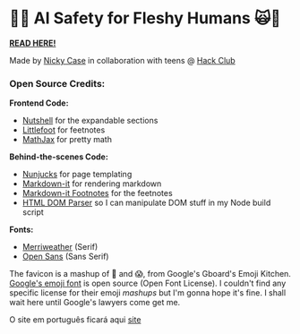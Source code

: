 # 🤖🙀 AI Safety for Fleshy Humans 🙀🤖

**[READ HERE!](https://aisafety.dance)**

Made by [Nicky Case](https://ncase.me) in collaboration with teens @ [Hack Club](https://hackclub.com)

### Open Source Credits:

**Frontend Code:**

* [Nutshell](https://ncase.me/nutshell/) for the expandable sections
* [Littlefoot](https://littlefoot.js.org/) for feetnotes
* [MathJax](https://www.mathjax.org/) for pretty math

**Behind-the-scenes Code:**

* [Nunjucks](https://mozilla.github.io/nunjucks/) for page templating
* [Markdown-it](https://markdown-it.github.io/) for rendering markdown
* [Markdown-it Footnotes](https://github.com/markdown-it/markdown-it-footnote) for the feetnotes
* [HTML DOM Parser](https://www.npmjs.com/package/html-dom-parser) so I can manipulate DOM stuff in my Node build script

**Fonts:**

* [Merriweather](https://fonts.google.com/specimen/Merriweather) (Serif)
* [Open Sans](https://fonts.google.com/specimen/Open+Sans) (Sans Serif)

The favicon is a mashup of 🤖 and 😱, from Google's Gboard's Emoji Kitchen. [Google's emoji font](https://fonts.google.com/noto/specimen/Noto+Color+Emoji) is open source (Open Font License). I couldn't find any specific license for their emoji _mashups_ but I'm gonna hope it's fine. I shall wait here until Google's lawyers come get me.

O site em português ficará aqui [site](https://miguelvieira-pixel.github.io/ai-safety-dance-brazilian-portuguese/)
